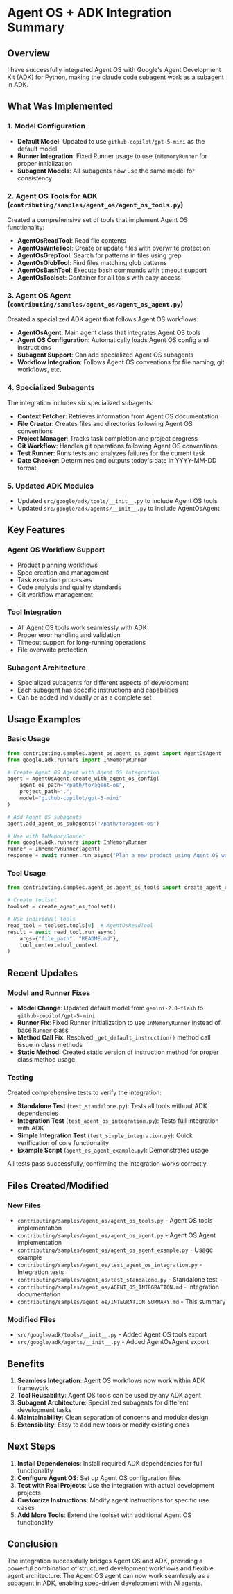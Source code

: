 # Agent OS + ADK Integration Summary

## Overview

I have successfully integrated Agent OS with Google's Agent Development Kit (ADK) for Python, making the claude code subagent work as a subagent in ADK.

## What Was Implemented

### 1. Model Configuration
- **Default Model**: Updated to use `github-copilot/gpt-5-mini` as the default model
- **Runner Integration**: Fixed Runner usage to use `InMemoryRunner` for proper initialization
- **Subagent Models**: All subagents now use the same model for consistency

### 2. Agent OS Tools for ADK (`contributing/samples/agent_os/agent_os_tools.py`)

Created a comprehensive set of tools that implement Agent OS functionality:

- **AgentOsReadTool**: Read file contents
- **AgentOsWriteTool**: Create or update files with overwrite protection
- **AgentOsGrepTool**: Search for patterns in files using grep
- **AgentOsGlobTool**: Find files matching glob patterns
- **AgentOsBashTool**: Execute bash commands with timeout support
- **AgentOsToolset**: Container for all tools with easy access

### 3. Agent OS Agent (`contributing/samples/agent_os/agent_os_agent.py`)

Created a specialized ADK agent that follows Agent OS workflows:

- **AgentOsAgent**: Main agent class that integrates Agent OS tools
- **Agent OS Configuration**: Automatically loads Agent OS config and instructions
- **Subagent Support**: Can add specialized Agent OS subagents
- **Workflow Integration**: Follows Agent OS conventions for file naming, git workflows, etc.

### 4. Specialized Subagents

The integration includes six specialized subagents:

- **Context Fetcher**: Retrieves information from Agent OS documentation
- **File Creator**: Creates files and directories following Agent OS conventions
- **Project Manager**: Tracks task completion and project progress
- **Git Workflow**: Handles git operations following Agent OS conventions
- **Test Runner**: Runs tests and analyzes failures for the current task
- **Date Checker**: Determines and outputs today's date in YYYY-MM-DD format

### 5. Updated ADK Modules

- Updated `src/google/adk/tools/__init__.py` to include Agent OS tools
- Updated `src/google/adk/agents/__init__.py` to include AgentOsAgent

## Key Features

### Agent OS Workflow Support
- Product planning workflows
- Spec creation and management
- Task execution processes
- Code analysis and quality standards
- Git workflow management

### Tool Integration
- All Agent OS tools work seamlessly with ADK
- Proper error handling and validation
- Timeout support for long-running operations
- File overwrite protection

### Subagent Architecture
- Specialized subagents for different aspects of development
- Each subagent has specific instructions and capabilities
- Can be added individually or as a complete set

## Usage Examples

### Basic Usage
```python
from contributing.samples.agent_os.agent_os_agent import AgentOsAgent
from google.adk.runners import InMemoryRunner

# Create Agent OS Agent with Agent OS integration
agent = AgentOsAgent.create_with_agent_os_config(
    agent_os_path="/path/to/agent-os",
    project_path=".",
    model="github-copilot/gpt-5-mini"
)

# Add Agent OS subagents
agent.add_agent_os_subagents("/path/to/agent-os")

# Use with InMemoryRunner
from google.adk.runners import InMemoryRunner
runner = InMemoryRunner(agent)
response = await runner.run_async("Plan a new product using Agent OS workflows")
```

### Tool Usage
```python
from contributing.samples.agent_os.agent_os_tools import create_agent_os_toolset

# Create toolset
toolset = create_agent_os_toolset()

# Use individual tools
read_tool = toolset.tools[0]  # AgentOsReadTool
result = await read_tool.run_async(
    args={"file_path": "README.md"},
    tool_context=tool_context
)
```

## Recent Updates

### Model and Runner Fixes
- **Model Change**: Updated default model from `gemini-2.0-flash` to `github-copilot/gpt-5-mini`
- **Runner Fix**: Fixed Runner initialization to use `InMemoryRunner` instead of base `Runner` class
- **Method Call Fix**: Resolved `_get_default_instruction()` method call issue in class methods
- **Static Method**: Created static version of instruction method for proper class method usage

### Testing

Created comprehensive tests to verify the integration:

- **Standalone Test** (`test_standalone.py`): Tests all tools without ADK dependencies
- **Integration Test** (`test_agent_os_integration.py`): Tests full integration with ADK
- **Simple Integration Test** (`test_simple_integration.py`): Quick verification of core functionality
- **Example Script** (`agent_os_agent_example.py`): Demonstrates usage

All tests pass successfully, confirming the integration works correctly.

## Files Created/Modified

### New Files
- `contributing/samples/agent_os/agent_os_tools.py` - Agent OS tools implementation
- `contributing/samples/agent_os/agent_os_agent.py` - Agent OS Agent implementation
- `contributing/samples/agent_os/agent_os_agent_example.py` - Usage example
- `contributing/samples/agent_os/test_agent_os_integration.py` - Integration tests
- `contributing/samples/agent_os/test_standalone.py` - Standalone test
- `contributing/samples/agent_os/AGENT_OS_INTEGRATION.md` - Integration documentation
- `contributing/samples/agent_os/INTEGRATION_SUMMARY.md` - This summary

### Modified Files
- `src/google/adk/tools/__init__.py` - Added Agent OS tools export
- `src/google/adk/agents/__init__.py` - Added AgentOsAgent export

## Benefits

1. **Seamless Integration**: Agent OS workflows now work within ADK framework
2. **Tool Reusability**: Agent OS tools can be used by any ADK agent
3. **Subagent Architecture**: Specialized subagents for different development tasks
4. **Maintainability**: Clean separation of concerns and modular design
5. **Extensibility**: Easy to add new tools or modify existing ones

## Next Steps

1. **Install Dependencies**: Install required ADK dependencies for full functionality
2. **Configure Agent OS**: Set up Agent OS configuration files
3. **Test with Real Projects**: Use the integration with actual development projects
4. **Customize Instructions**: Modify agent instructions for specific use cases
5. **Add More Tools**: Extend the toolset with additional Agent OS functionality

## Conclusion

The integration successfully bridges Agent OS and ADK, providing a powerful combination of structured development workflows and flexible agent architecture. The Agent OS agent can now work seamlessly as a subagent in ADK, enabling spec-driven development with AI agents.
